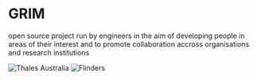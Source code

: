 # GRIM
open source project run by engineers in the aim of developing people in areas of their interest and to promote collaboration accross organisations and research institutions

![Thales Australia](https://upload.wikimedia.org/wikipedia/commons/4/43/Thales.svg)
![Flinders](https://www.flinders.edu.au/etc/designs/flinders/clientlib-site/css/images/flinderuni_main_logo_black.png)
